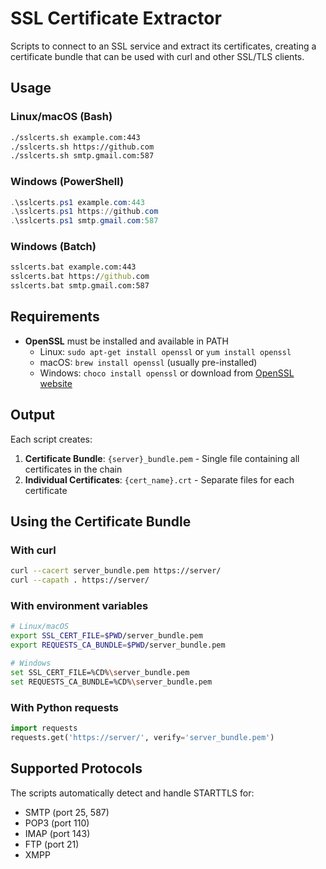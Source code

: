 # SSL Certificate Extractor

Scripts to connect to an SSL service and extract its certificates, creating a certificate bundle that can be used with curl and other SSL/TLS clients.

## Usage

### Linux/macOS (Bash)
```bash
./sslcerts.sh example.com:443
./sslcerts.sh https://github.com
./sslcerts.sh smtp.gmail.com:587
```

### Windows (PowerShell)
```powershell
.\sslcerts.ps1 example.com:443
.\sslcerts.ps1 https://github.com
.\sslcerts.ps1 smtp.gmail.com:587
```

### Windows (Batch)
```cmd
sslcerts.bat example.com:443
sslcerts.bat https://github.com
sslcerts.bat smtp.gmail.com:587
```

## Requirements

- **OpenSSL** must be installed and available in PATH
  - Linux: `sudo apt-get install openssl` or `yum install openssl`
  - macOS: `brew install openssl` (usually pre-installed)
  - Windows: `choco install openssl` or download from [OpenSSL website](https://www.openssl.org/source/)

## Output

Each script creates:
1. **Certificate Bundle**: `{server}_bundle.pem` - Single file containing all certificates in the chain
2. **Individual Certificates**: `{cert_name}.crt` - Separate files for each certificate

## Using the Certificate Bundle

### With curl
```bash
curl --cacert server_bundle.pem https://server/
curl --capath . https://server/
```

### With environment variables
```bash
# Linux/macOS
export SSL_CERT_FILE=$PWD/server_bundle.pem
export REQUESTS_CA_BUNDLE=$PWD/server_bundle.pem

# Windows
set SSL_CERT_FILE=%CD%\server_bundle.pem
set REQUESTS_CA_BUNDLE=%CD%\server_bundle.pem
```

### With Python requests
```python
import requests
requests.get('https://server/', verify='server_bundle.pem')
```

## Supported Protocols

The scripts automatically detect and handle STARTTLS for:
- SMTP (port 25, 587)
- POP3 (port 110)
- IMAP (port 143)
- FTP (port 21)
- XMPP
